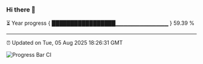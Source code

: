 ### Hi there 👋

⏳ Year progress { █████████████████▁▁▁▁▁▁▁▁▁▁▁▁▁ } 59.39 %

---

⏰ Updated on Tue, 05 Aug 2025 18:26:31 GMT

![Progress Bar CI](https://github.com/liununu/liununu/workflows/Progress%20Bar%20CI/badge.svg)
